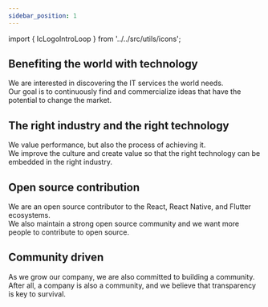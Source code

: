 ```yaml
---
sidebar_position: 1
---
```


import { IcLogoIntroLoop } from '../../src/utils/icons';

<IcLogoIntroLoop />

<div className="mdx-item">
  <h2>Benefiting the world with technology</h2>

  We are interested in discovering the IT services the world needs.<br/>
  Our goal is to continuously find and commercialize ideas that have the potential to change the market.<br />
</div>

<div className="mdx-item mdx-align-right">
  <h2>The right industry and the right technology</h2>

  We value performance, but also the process of achieving it.<br/>
  We improve the culture and create value so that the right technology can be embedded in the right industry.<br/>
</div>

<div className="mdx-item">

<h2>Open source contribution</h2>

We are an open source contributor to the React, React Native, and Flutter ecosystems.<br/>
We also maintain a strong open source community and we want more people to contribute to open source.

</div>

<div className="mdx-item mdx-align-right">

<h2>Community driven</h2>

As we grow our company, we are also committed to building a community.<br/>
After all, a company is also a community, and we believe that transparency is key to survival.<br/>

</div>
